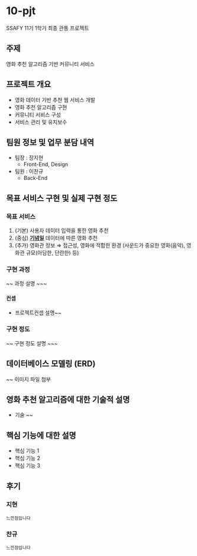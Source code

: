 # 10-pjt
SSAFY  11기 1학기 최종 관통 프로젝트

## 주제
영화 추천 알고리즘 기반 커뮤니티 서비스

## 프로젝트 개요
- 영화 데이터 기반 추천 웹 서비스 개발
- 영화 추천 알고리즘 구현
- 커뮤니티 서비스 구성
- 서비스 관리 및 유지보수

## 팀원 정보 및 업무 분담 내역
- 팀장 : 장지현
  - Front-End, Design
- 팀원 : 이찬규
  - Back-End

## 목표 서비스 구현 및 실제 구현 정도
### 목표 서비스
1. (기본) 사용자 데이터 입력을 통한 영화 추천
2. (중심) **<u>기념일</u>** 데이터에 따른 영화 추천
3. (추가) 영화관 정보
⇒ 접근성, 영화에 적합한 환경 (사운드가 중요한 영화(음악), 영화관 규모(아담한, 단란한) 등)

### 구현 과정
~~ 과정 설명 ~~~
#### 컨셉
- 프로젝트컨셉 설명~~
#### 

### 구현 정도
~~ 구현 정도 설명 ~~~

## 데이터베이스 모델링 (ERD)
~~ 이미지 파일 첨부

## 영화 추천 알고리즘에 대한 기술적 설명
- 기술 ~~

## 핵심 기능에 대한 설명
- 핵심 기능 1
- 핵심 기능 2
- 핵심 기능 3

## 후기
### 지현
    느낀점입니다
### 찬규
    느낀점입니다

<!-- ## 배포 서버 URL (배포했을 경우) -->
